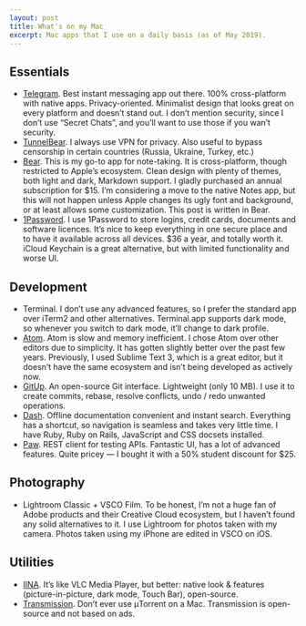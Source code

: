 ```yaml
---
layout: post
title: What's on my Mac
excerpt: Mac apps that I use on a daily basis (as of May 2019).
---
```


## Essentials

* [Telegram](https://telegram.org). Best instant messaging app out there. 100% cross-platform with native apps. Privacy-oriented. Minimalist design that looks great on every platform and doesn’t stand out. I don’t mention security, since I don’t use “Secret Chats”, and you’ll want to use those if you wan’t security.
* [TunnelBear](https://www.tunnelbear.com). I always use VPN for privacy. Also useful to bypass censorship in certain countries (Russia, Ukraine, Turkey, etc.)
* [Bear](https://bear.app). This is my go-to app for note-taking. It is cross-platform, though restricted to Apple’s ecosystem. Clean design with plenty of themes, both light and dark, Markdown support. I gladly purchased an annual subscription for $15. I’m considering a move to the native Notes app, but this will not happen unless Apple changes its ugly font and background, or at least allows some customization. This post is written in Bear.
* [1Password](https://1password.com). I use 1Password to store logins, credit cards, documents and software licences. It’s nice to keep everything in one secure place and to have it available across all devices. $36 a year, and totally worth it. iCloud Keychain is a great alternative, but with limited functionality and worse UI.

## Development

* Terminal. I don’t use any advanced features, so I prefer the standard app over iTerm2 and other alternatives. Terminal.app supports dark mode, so whenever you switch to dark mode, it’ll change to dark profile.
* [Atom](https://atom.io). Atom is slow and memory inefficient. I chose Atom over other editors due to simplicity. It has gotten slightly better over the past few years. Previously, I used Sublime Text 3, which is a great editor, but it doesn’t have the same ecosystem and isn’t being developed as actively now.
* [GitUp](https://gitup.co). An open-source Git interface. Lightweight (only 10 MB). I use it to create commits, rebase, resolve conflicts, undo / redo unwanted operations.
* [Dash](https://kapeli.com/dash). Offline documentation convenient and instant search. Everything has a shortcut, so navigation is seamless and takes very little time. I have Ruby, Ruby on Rails, JavaScript and CSS docsets installed.
* [Paw](https://paw.cloud). REST client for testing APIs. Fantastic UI, has a lot of advanced features. Quite pricey — I bought it with a 50% student discount for $25.

## Photography

* Lightroom Classic + VSCO Film. To be honest, I’m not a huge fan of Adobe products and their Creative Cloud ecosystem, but I haven’t found any solid alternatives to it. I use Lightroom for photos taken with my camera. Photos taken using my iPhone are edited in VSCO on iOS.

## Utilities

* [IINA](https://iina.io). It’s like VLC Media Player, but better: native look & features (picture-in-picture, dark mode, Touch Bar), open-source.
* [Transmission](https://transmissionbt.com). Don’t ever use μTorrent on a Mac. Transmission is open-source and not based on ads.
